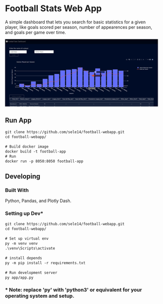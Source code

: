 # Football Stats Web App

A simple dashboard that lets you search for basic statistics for a given player, like goals scored per season, number of appearences per season, and goals per game over time.

![Alt text](app/assets/footballappscrn.png?raw=true "Title")

## Run App
```shell
git clone https://github.com/sele14/football-webapp.git
cd football-webapp/

# Build docker image
docker build -t football-app
# Run
docker run -p 8050:8050 football-app
```


## Developing

### Built With
Python, Pandas, and Plotly Dash.

### Setting up Dev*

```shell
git clone https://github.com/sele14/football-webapp.git
cd football-webapp/

# Set up virtual env
py -m venv venv
.\venv\Scripts\activate

# install depends
py -m pip install -r requirements.txt

# Run development server
py app/app.py
```

### * Note: replace 'py' with 'python3' or equivalent for your operating system and setup.